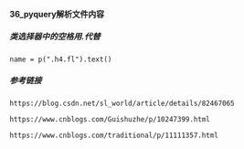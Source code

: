 #### 36_pyquery解析文件内容

##### 类选择器中的空格用.代替
```
name = p(".h4.fl").text()
```

##### 参考链接
```shell
https://blog.csdn.net/sl_world/article/details/82467065

https://www.cnblogs.com/Guishuzhe/p/10247399.html

https://www.cnblogs.com/traditional/p/11111357.html




```
